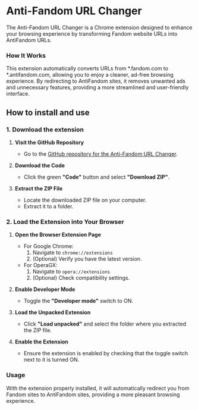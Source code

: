 # Anti-Fandom URL Changer
The Anti-Fandom URL Changer is a Chrome extension designed to enhance your browsing experience by transforming Fandom website URLs into AntiFandom URLs.

### How It Works
This extension automatically converts URLs from *.fandom.com to *.antifandom.com, allowing you to enjoy a cleaner, ad-free browsing experience. By redirecting to AntiFandom sites, it removes unwanted ads and unnecessary features, providing a more streamlined and user-friendly interface.

## How to install and use

### 1. Download the extension

1. **Visit the GitHub Repository**
   - Go to the [GitHub repository for the Anti-Fandom URL Changer](https://github.com/yourusername/anti-fandom-url-changer).

2. **Download the Code**
   - Click the green **"Code"** button and select **"Download ZIP"**.

3. **Extract the ZIP File**
   - Locate the downloaded ZIP file on your computer.
   - Extract it to a folder.

### 2. Load the Extension into Your Browser

1. **Open the Browser Extension Page**
   - For Google Chrome:
     1. Navigate to `chrome://extensions`
     2. (Optional) Verify you have the latest version.
   - For OperaGX:
     1. Navigate to `opera://extensions`
     2. (Optional) Check compatibility settings.

2. **Enable Developer Mode**
   - Toggle the **"Developer mode"** switch to ON.

3. **Load the Unpacked Extension**
   - Click **"Load unpacked"** and select the folder where you extracted the ZIP file.

4. **Enable the Extension**
   - Ensure the extension is enabled by checking that the toggle switch next to it is turned ON.

### Usage

With the extension properly installed, it will automatically redirect you from Fandom sites to AntiFandom sites, providing a more pleasant browsing experience.
